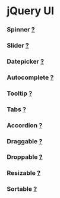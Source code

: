 # jQuery UI
### Spinner [?](https://jqueryui.com/spinner/)
### Slider [?](https://jqueryui.com/slider/)
### Datepicker [?](https://jqueryui.com/datepicker/)
### Autocomplete [?](https://jqueryui.com/autocomplete/)
### Tooltip [?](https://jqueryui.com/tooltip/)
### Tabs [?](https://jqueryui.com/tabs/)
### Accordion [?](https://jqueryui.com/accordion/)
### Draggable [?](https://jqueryui.com/draggable/)
### Droppable [?](https://jqueryui.com/droppable/)
### Resizable [?](https://jqueryui.com/resizable/)
### Sortable [?](https://jqueryui.com/sortable/)
